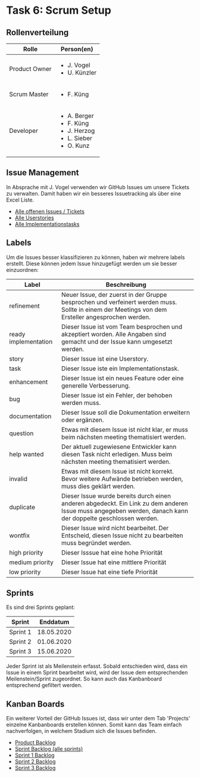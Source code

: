 # Task 6: Scrum Setup
## Rollenverteilung
| Rolle | Person(en) |
| ----- | ---------- |
| Product Owner | <ul><li>J. Vogel</li><li>U. Künzler</li> |
| Scrum Master | <ul><li>F. Küng</li></ul> |
| Developer | <ul><li>A. Berger</li><li>F. Küng</li><li>J. Herzog</li><li>L. Sieber</li><li>O. Kunz</li></ul> |

## Issue Management
In Absprache mit J. Vogel verwenden wir GitHub Issues um unsere Tickets zu verwalten. Damit haben wir ein besseres Issuetracking als über eine Excel Liste.

* [Alle offenen Issues / Tickets](https://github.com/soed2020-teamorange/ch.bfh.bti7081.s2020.orange/issues)
* [Alle Userstories](https://github.com/soed2020-teamorange/ch.bfh.bti7081.s2020.orange/labels/story)
* [Alle Implementationstasks](https://github.com/soed2020-teamorange/ch.bfh.bti7081.s2020.orange/labels/task)

## Labels
Um die Issues besser klassifizieren zu können, haben wir mehrere labels erstellt. Diese können jedem Issue hinzugefügt werden um sie besser einzuordnen:

| Label | Beschreibung |
| ----- | ------------ |
| refinement | Neuer Issue, der zuerst in der Gruppe besprochen und verfeinert werden muss. Sollte in einem der Meetings von dem Ersteller angesprochen werden. |
| ready implementation | Dieser Issue ist vom Team besprochen und akzeptiert worden. Alle Angaben sind gemacht und der Issue kann umgesetzt werden. | 
| story | Dieser Issue ist eine Userstory. |
| task | Dieser Issue iste ein Implementationstask. |
| enhancement | Dieser Issue ist ein neues Feature oder eine generelle Verbesserung. |
| bug | Dieser Issue ist ein Fehler, der behoben werden muss. |
| documentation | Dieser Issue soll die Dokumentation erweitern oder ergänzen. |
| question | Etwas mit diesem Issue ist nicht klar, er muss beim nächsten meeting thematisiert werden. |
| help wanted | Der aktuell zugewiesene Entwickler kann diesen Task nicht erledigen. Muss beim nächsten meeting thematisiert werden. |
| invalid | Etwas mit diesem Issue ist nicht korrekt. Bevor weitere Aufwände betrieben werden, muss dies geklärt werden. |
| duplicate | Dieser Issue wurde bereits durch einen anderen abgedeckt. Ein Link zu dem anderen Issue muss angegeben werden, danach kann der doppelte geschlossen werden. |
| wontfix | Dieser Issue wird nicht bearbeitet. Der Entscheid, diesen Issue nicht zu bearbeiten muss begründet werden. |
| high priority | Dieser Isssue hat eine hohe Priorität |
| medium priority | Dieser Issue hat eine mittlere Priorität |
| low priority | Dieser Issue hat eine tiefe Priorität |


## Sprints
Es sind drei Sprints geplant:

| Sprint | Enddatum |
| ------ | -------- |
| Sprint 1 | 18.05.2020 |
| Sprint 2 | 01.06.2020 |
| Sprint 3 | 15.06.2020 |

Jeder Sprint ist als Meilenstein erfasst. Sobald entschieden wird, dass ein Issue in einem Sprint bearbeitet wird, wird der Issue dem entsprechenden Meilenstein/Sprint zugeordnet. So kann auch das Kanbanboard entsprechend gefiltert werden.

## Kanban Boards
Ein weiterer Vorteil der GitHub Issues ist, dass wir unter dem Tab 'Projects' einzelne Kanbanboards erstellen können. Somit kann das Team einfach nachverfolgen, in welchem Stadium sich die Issues befinden.

* [Product Backlog](https://github.com/soed2020-teamorange/ch.bfh.bti7081.s2020.orange/projects/3)
* [Sprint Backlog (alle sprints)](https://github.com/soed2020-teamorange/ch.bfh.bti7081.s2020.orange/projects/4)
* [Sprint 1 Backlog](https://github.com/soed2020-teamorange/ch.bfh.bti7081.s2020.orange/projects/4?card_filter_query=milestone%3A%22sprint+1%22)
* [Sprint 2 Backlog](https://github.com/soed2020-teamorange/ch.bfh.bti7081.s2020.orange/projects/4?card_filter_query=milestone%3A%22sprint+2%22)
* [Sprint 3 Backlog](https://github.com/soed2020-teamorange/ch.bfh.bti7081.s2020.orange/projects/4?card_filter_query=milestone%3A%22sprint+3%22)
